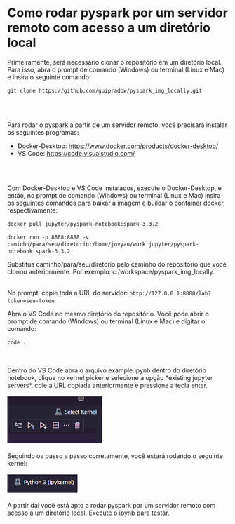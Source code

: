 # Como rodar pyspark por um servidor remoto com acesso a um diretório local

Primeiramente, será necessário clonar o repositório em um diretório local. Para isso, abra o prompt de comando (Windows) ou terminal (Linux e Mac) e insira o seguinte comando:
```
git clone https://github.com/guipradow/pyspark_img_locally.git
```
<br>
</br>

Para rodar o pyspark a partir de um servidor remoto, você precisará instalar os seguintes programas:
- Docker-Desktop: https://www.docker.com/products/docker-desktop/   
- VS Code: https://code.visualstudio.com/
<br>
</br>

Com Docker-Desktop e VS Code instalados, execute o Docker-Desktop, e então, no prompt de comando (Windows) ou terminal (Linux e Mac) insira os seguintes comandos para baixar a imagem e buildar o container docker, respectivamente: 
```
docker pull jupyter/pyspark-notebook:spark-3.3.2
```

```
docker run -p 8888:8888 -v caminho/para/seu/diretorio:/home/jovyan/work jupyter/pyspark-notebook:spark-3.3.2
```
Substitua caminho/para/seu/diretorio pelo caminho do repositório que você clonou anteriormente. Por exemplo: c:/workspace/pyspark_img_locally.
<br>
</br>

No prompt, copie toda a URL do servidor: `http://127.0.0.1:8888/lab?token=seu-token`

Abra o VS Code no mesmo diretório do repositório. Você pode abrir o prompt de comando (Windows) ou terminal (Linux e Mac) e digitar o comando:
```
code .
```
<br>
</br>
Dentro do VS Code abra o arquivo example.ipynb dentro do diretório notebook, clique no kernel picker e selecione a opção *existing jupyter servers*, cole a URL copiada anteriormente e pressione a tecla enter.
<br>
</br>
<img src="img/img1.png">
<br>
</br>
Seguindo os passo a passo corretamente, você estará rodando o seguinte kernel:
<br>
</br>
<img src="img/img2.png">
<br>
</br>
A partir daí você está apto a rodar pyspark por um servidor remoto com acesso a um diretório local. Execute o ipynb para testar.
